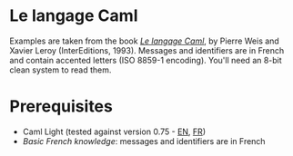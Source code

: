 # Le langage Caml
Examples are taken from the book
[_Le langage Caml_](https://caml.inria.fr/pub/distrib/books/llc.pdf), by
Pierre Weis and Xavier Leroy (InterEditions, 1993). Messages and
identifiers are in French and contain accented letters (ISO 8859-1
encoding). You'll need an 8-bit clean system to read them.

# Prerequisites
- Caml Light (tested against version 0.75 - [EN](https://caml.inria.fr/caml-light/release.en.html), [FR](https://caml.inria.fr/caml-light/release.fr.html))
- _Basic French knowledge_: messages and identifiers are in French
